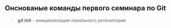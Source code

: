 ## Онснованые команды первого семинара по Git

>**git init** - *инициализация локального репозитория*